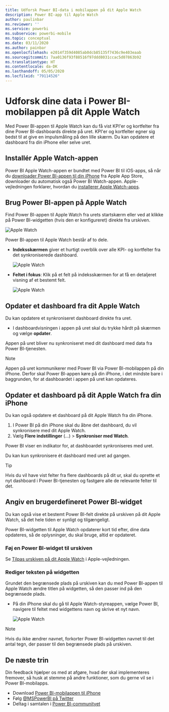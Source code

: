 ```yaml
---
title: Udforsk Power BI-data i mobilappen på dit Apple Watch
description: Power BI-app til Apple Watch
author: paulinbar
ms.reviewer: ''
ms.service: powerbi
ms.subservice: powerbi-mobile
ms.topic: conceptual
ms.date: 03/11/2020
ms.author: painbar
ms.openlocfilehash: e2014f359d4085ab0dcb85135f7436c9e403eaab
ms.sourcegitcommit: 7aa0136f93f88516f97ddd8031ccac5d07863b92
ms.translationtype: HT
ms.contentlocale: da-DK
ms.lasthandoff: 05/05/2020
ms.locfileid: "79114526"
---
```

# <a name="explore-your-data-in-the-power-bi-mobile-app-on-your-apple-watch"></a>Udforsk dine data i Power BI-mobilappen på dit Apple Watch
Med Power BI-appen til Apple Watch kan du få vist KPI'er og kortfelter fra dine Power BI-dashboards direkte på uret. KPI'er og kortfelter egner sig bedst til at give en impulsmåling på den lille skærm. Du kan opdatere et dashboard fra din iPhone eller selve uret.

## <a name="install-the-apple-watch-app"></a>Installér Apple Watch-appen
Power BI Apple Watch-appen er bundtet med Power BI til iOS-apps, så når du [downloader Power BI-appen til din iPhone](https://go.microsoft.com/fwlink/?LinkId=522062 "Download iPhone-appen") fra Apple App Store, downloader du automatisk også Power BI Watch-appen. Apple-vejledningen forklarer, hvordan du [installerer Apple Watch-apps](https://support.apple.com/HT204784).

## <a name="use-the-power-bi-app-on-the-apple-watch"></a>Brug Power BI-appen på Apple Watch
Find Power BI-appen til Apple Watch fra urets startskærm eller ved at klikke på Power BI-widgetten (hvis den er konfigureret) direkte fra urskiven.

![Apple Watch](./media/mobile-apple-watch/pbi_aplwatch_complicatn240arrow.png)

Power BI-appen til Apple Watch består af to dele.

* **Indeksskærmen** giver et hurtigt overblik over alle KPI- og kortfelter fra det synkroniserede dashboard.
  
  ![Apple Watch](./media/mobile-apple-watch/pbi_aplwatch_indexscreen240.png)
* **Feltet i fokus**: Klik på et felt på indeksskærmen for at få en detaljeret visning af et bestemt felt.
  
  ![Apple Watch](./media/mobile-apple-watch/pbi_aplwatch_kpi.png)

## <a name="refresh-a-dashboard-from-your-apple-watch"></a>Opdater et dashboard fra dit Apple Watch
Du kan opdatere et synkroniseret dashboard direkte fra uret.

* I dashboardvisningen i appen på uret skal du trykke hårdt på skærmen og vælge **opdater**.

Appen på uret bliver nu synkroniseret med dit dashboard med data fra Power BI-tjenesten.

> [!NOTE]
> Appen på uret kommunikerer med Power BI via Power BI-mobilappen på din iPhone. Derfor skal Power BI-appen køre på din iPhone, i det mindste bare i baggrunden, for at dashboardet i appen på uret kan opdateres.
> 
> 

## <a name="refresh-a-dashboard-on-your-apple-watch-from-your-iphone"></a>Opdater et dashboard på dit Apple Watch fra din iPhone
Du kan også opdatere et dashboard på dit Apple Watch fra din iPhone.

1. I Power BI på din iPhone skal du åbne det dashboard, du vil synkronisere med dit Apple Watch. 
2. Vælg **Flere indstillinger** (...) > **Synkroniser med Watch**.

Power BI viser en indikator for, at dashboardet synkroniseres med uret.

Du kan kun synkronisere ét dashboard med uret ad gangen.

> [!TIP]
> Hvis du vil have vist felter fra flere dashboards på dit ur, skal du oprette et nyt dashboard i Power BI-tjenesten og fastgøre alle de relevante felter til det.
> 
> 

## <a name="set-a-custom-power-bi-widget"></a>Angiv en brugerdefineret Power BI-widget
Du kan også vise et bestemt Power BI-felt direkte på urskiven på dit Apple Watch, så det hele tiden er synligt og tilgængeligt.

Power BI-widgetten til Apple Watch opdaterer kort tid efter, dine data opdateres, så de oplysninger, du skal bruge, altid er opdateret.

### <a name="add-a-power-bi-widget-to-your-watch-face"></a>Føj en Power BI-widget til urskiven
Se [Tilpas urskiven på dit Apple Watch](https://support.apple.com/HT205536) i Apple-vejledningen.

### <a name="change-the-text-on-the-widget"></a>Rediger teksten på widgetten
Grundet den begrænsede plads på urskiven kan du med Power BI-appen til Apple Watch ændre titlen på widgetten, så den passer ind på den begrænsede plads.

* På din iPhone skal du gå til Apple Watch-styreappen, vælge Power BI, navigere til feltet med widgettens navn og skrive et nyt navn.
  
  ![Apple Watch](./media/mobile-apple-watch/pbi_aplwatch_oniphone.png)

> [!NOTE]
> Hvis du ikke ændrer navnet, forkorter Power BI-widgetten navnet til det antal tegn, der passer til den begrænsede plads på urskiven. 
> 
> 

## <a name="next-steps"></a>De næste trin
Din feedback hjælper os med at afgøre, hvad der skal implementeres fremover, så husk at stemme på andre funktioner, som du gerne vil se i Power BI-mobilapps. 

* Download [Power BI-mobilappen til iPhone](https://go.microsoft.com/fwlink/?LinkId=522062)
* Følg [@MSPowerBI på Twitter](https://twitter.com/MSPowerBI)
* Deltag i samtalen i [Power BI-communityet](https://community.powerbi.com/)

